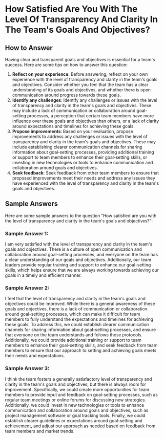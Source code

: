 How Satisfied Are You With The Level Of Transparency And Clarity In The Team's Goals And Objectives?
===========================================================================================================================

How to Answer
-------------

Having clear and transparent goals and objectives is essential for a team's success. Here are some tips on how to answer this question:

1. **Reflect on your experience**: Before answering, reflect on your own experience with the level of transparency and clarity in the team's goals and objectives. Consider whether you feel that the team has a clear understanding of its goals and objectives, and whether there is open communication around progress towards these goals.
2. **Identify any challenges**: Identify any challenges or issues with the level of transparency and clarity in the team's goals and objectives. These may include a lack of communication or collaboration around goal-setting processes, a perception that certain team members have more influence over these goals and objectives than others, or a lack of clarity around expectations and timelines for achieving these goals.
3. **Propose improvements**: Based on your evaluation, propose improvements to address any challenges or issues with the level of transparency and clarity in the team's goals and objectives. These may include establishing clearer communication channels for sharing information about goal-setting processes, providing additional training or support to team members to enhance their goal-setting skills, or investing in new technologies or tools to enhance communication and collaboration around goals and objectives.
4. **Seek feedback**: Seek feedback from other team members to ensure that proposed improvements meet their needs and address any issues they have experienced with the level of transparency and clarity in the team's goals and objectives.

Sample Answers
--------------

Here are some sample answers to the question "How satisfied are you with the level of transparency and clarity in the team's goals and objectives?":

### Sample Answer 1:

I am very satisfied with the level of transparency and clarity in the team's goals and objectives. There is a culture of open communication and collaboration around goal-setting processes, and everyone on the team has a clear understanding of our goals and objectives. Additionally, our team leaders provide regular training and support to enhance our goal-setting skills, which helps ensure that we are always working towards achieving our goals in a timely and efficient manner.

### Sample Answer 2:

I feel that the level of transparency and clarity in the team's goals and objectives could be improved. While there is a general awareness of these goals and objectives, there is a lack of communication or collaboration around goal-setting processes, which can make it difficult for team members to fully understand the expectations and timelines for achieving these goals. To address this, we could establish clearer communication channels for sharing information about goal-setting processes, and ensure that everyone on the team understands and follows these protocols. Additionally, we could provide additional training or support to team members to enhance their goal-setting skills, and seek feedback from team members to ensure that our approach to setting and achieving goals meets their needs and expectations.

### Sample Answer 3:

I think the team fosters a generally satisfactory level of transparency and clarity in the team's goals and objectives, but there is always room for improvement. Specifically, we could create more opportunities for team members to provide input and feedback on goal-setting processes, such as regular team meetings or online forums for discussing new strategies. Additionally, we could invest in new technologies or tools to enhance communication and collaboration around goals and objectives, such as project management software or goal tracking tools. Finally, we could establish clearer guidelines or expectations around goal-setting and achievement, and adjust our approach as needed based on feedback from team members and market trends.
